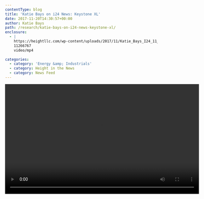 ```yaml
---
contentType: blog
title: 'Katie Bays on i24 News: Keystone XL'
date: 2017-11-20T14:30:57+00:00
author: Katie Bays
path: /research/katie-bays-on-i24-news-keystone-xl/
enclosure:
  - |
    https://heightllc.com/wp-content/uploads/2017/11/Katie_Bays_I24_11_20_17.mp4
    11266767
    video/mp4
    
categories:
  - category: 'Energy &amp; Industrials'
  - category: Height in the News
  - category: News Feed
---
```

<div style="width: 640px;" class="wp-video">
  <video class="wp-video-shortcode" id="video-990-2" width="640" height="361" preload="metadata" controls="controls"><source type="video/mp4" src="https://heightllc.com/wp-content/uploads/2017/11/Katie_Bays_I24_11_20_17.mp4?_=2" /><a href="https://heightllc.com/wp-content/uploads/2017/11/Katie_Bays_I24_11_20_17.mp4">https://heightllc.com/wp-content/uploads/2017/11/Katie_Bays_I24_11_20_17.mp4</a></video>
</div>